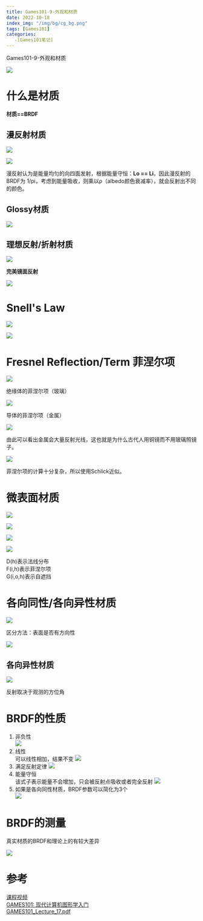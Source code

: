 ```yaml
---
title: Games101-9-外观和材质
date: 2022-10-18
index_img: "/img/bg/cg_bg.png"
tags: [Games101]
categories: 
   -[Games101笔记]
---
```


Games101-9-外观和材质
<!-- more -->

![](/article_img/2022-10-19-14-13-14.png)

# 什么是材质

**材质==BRDF**

## 漫反射材质

![](/article_img/2022-10-19-14-26-47.png)

![](/article_img/2022-10-19-14-21-28.png)

漫反射认为是能量均匀的向四面发射，根据能量守恒：**Lo == Li**，因此漫反射的BRDF为 1/pi，考虑到能量吸收，则乘以ρ（albedo颜色衰减率），就会反射出不同的颜色。

## Glossy材质

![](/article_img/2022-10-19-14-27-00.png)

## 理想反射/折射材质

![](/article_img/2022-10-19-14-27-57.png)

**完美镜面反射**

![](/article_img/2022-10-19-14-31-26.png)

# Snell's Law

![](/article_img/2022-10-19-14-33-18.png)

![](/article_img/2022-10-19-14-33-45.png)

# Fresnel Reflection/Term 菲涅尔项

![](/article_img/2022-10-19-14-36-13.png)

绝缘体的菲涅尔项（玻璃）

![](/article_img/2022-10-19-14-36-58.png)

导体的菲涅尔项（金属）

![](/article_img/2022-10-19-14-37-36.png)

由此可以看出金属会大量反射光线，这也就是为什么古代人用铜镜而不用玻璃照镜子。

![](/article_img/2022-10-19-14-38-56.png)

菲涅尔项的计算十分复杂，所以使用Schlick近似。

# 微表面材质

![](/article_img/2022-10-19-14-48-13.png)

![](/article_img/2022-10-19-14-49-56.png)

![](/article_img/2022-10-19-14-50-38.png)

![](/article_img/2022-10-19-14-51-16.png)

D(h)表示法线分布  
F(i,h)表示菲涅尔项  
G(i,o,h)表示自遮挡

# 各向同性/各向异性材质

![](/article_img/2022-10-20-11-13-23.png)

区分方法：表面是否有方向性

![](/article_img/2022-10-20-11-13-35.png)

## 各向异性材质

![](/article_img/2022-10-20-11-16-05.png)

反射取决于观测的方位角

# BRDF的性质

1. 非负性  
   ![](/article_img/2022-10-20-11-18-34.png)
2. 线性  
   可以线性相加，结果不变
   ![](/article_img/2022-10-20-11-18-53.png)
3. 满足反射定律
   ![](/article_img/2022-10-20-11-19-22.png)
4. 能量守恒  
   该式子表示能量不会增加，只会被反射点吸收或者完全反射
   ![](/article_img/2022-10-20-11-20-06.png)
5. 如果是各向同性材质，BRDF参数可以简化为3个  
   ![](/article_img/2022-10-20-11-23-56.png)

# BRDF的测量

真实材质的BRDF和理论上的有较大差异

![](/article_img/2022-10-20-11-25-41.png)

# 参考

[课程视频](https://www.bilibili.com/video/BV1X7411F744?p=17&vd_source=93b215eab72b2548f75d0772e28f8b20)  
[GAMES101: 现代计算机图形学入门](https://sites.cs.ucsb.edu/~lingqi/teaching/games101.html)  
[GAMES101_Lecture_17.pdf](https://sites.cs.ucsb.edu/~lingqi/teaching/resources/GAMES101_Lecture_17.pdf)  
  


